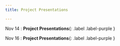 ```yaml
---
title: Project Presentations

---
```


Nov 14
: **Project Presentations**{: .label .label-purple }

Nov 16
: **Project Presentations**{: .label .label-purple }

<!-- Sep 30
: [Variables & Objects](#)
  : [1.2](#), [2.1](#)

Oct 1
: **Lab**{: .label .label-purple } [Intro to Java](#)

Oct 2
: [Tracing, IntLists, & Recursion](#)
  : [2.1](#)
: **HW 1 due**{: .label .label-red } -->



